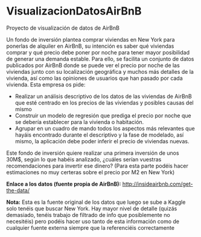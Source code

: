 # VisualizacionDatosAirBnB

Proyecto de visualización de datos de AirBnB

Un fondo de inversión plantea comprar viviendas en New York para ponerlas de alquiler en AirBnB, su intención es saber qué viviendas comprar y qué precio debe poner por noche para tener mayor posibilidad de generar una demanda estable. Para ello, se facilita un conjunto de datos publicados por AirBnB donde se puede ver el precio por noche de las viviendas junto con su localización geográfica y muchos más detalles de la vivienda, así como las opiniones de usuarios que han pasado por cada vivienda. Esta empresa os pide:

* Realizar un análisis descriptivo de los datos de las viviendas de AirBnB que esté centrado en los precios de las viviendas y posibles causas del mismo
* Construir un modelo de regresión que prediga el precio por noche que se debería establecer para la vivienda o habitación.
* Agrupar en un cuadro de mando todos los aspectos más relevantes que hayáis encontrado durante el descriptivo y la fase de modelado, así mismo, la aplicación debe poder inferir el precio de viviendas nuevas.

Este fondo de inversión quiere realizar una primera inversión de unos 30M$, según lo que habéis analizado, ¿cuáles serían vuestras recomendaciones para invertir ese dinero? (Para esta parte podéis hacer estimaciones no muy certeras sobre el precio por M2 en New York)

__Enlace a los datos (fuente propia de AirBnB):__ http://insideairbnb.com/get-the-data/

__Nota:__ Esta es la fuente original de los datos que luego se sube a Kaggle solo tenéis que buscar New York. Hay mayor nivel de detalle (quizás demasiado, tenéis trabajo de filtrado de info que posiblemente no necesitéis) pero podéis hacer uso tanto de esta información como de cualquier fuente externa siempre que la referenciéis correctamente
